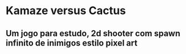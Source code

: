 # Kamaze versus Cactus 

## Um jogo para estudo, 2d shooter com spawn infinito de inimigos estilo pixel art
